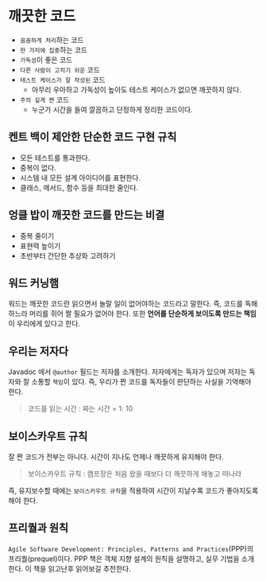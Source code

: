 # 깨끗한 코드

- `꼼꼼하게 처리`하는 코드
- `한 가지에 집중`하는 코드
- `가독성`이 좋은 코드
- `다른 사람이 고치기 쉬운` 코드
- `테스트 케이스가 잘 작성된` 코드
  - 아무리 우아하고 가독성이 높아도 테스트 케이스가 없으면 깨끗하지 않다.
- `주의 깊게 짠` 코드
  - 누군가 시간을 들여 깔끔하고 단정하게 정리한 코드이다.

## 켄트 백이 제안한 단순한 코드 구현 규칙

- 모든 테스트를 통과한다.
- 중복이 없다.
- 시스템 내 모든 설계 아이디어를 표현한다.
- 클래스, 메서드, 함수 등을 최대한 줄인다.

## 엉클 밥이 깨끗한 코드를 만드는 비결

- 중복 줄이기
- 표현력 높이기
- 초반부터 간단한 추상화 고려하기

## 워드 커닝햄

워드는 깨끗한 코드란 읽으면서 놀랄 일이 없어야하는 코드라고 말한다. 즉, 코드를 독해하느라 머리를 쥐어 짤 필요가 없어야 한다.
또한 __언어를 단순하게 보이도록 만드는 책임__ 이 우리에게 있다고 한다.

## 우리는 저자다

Javadoc 에서 `@author` 필드는 저자를 소개한다. 저자에게는 독자가 있으며 저자는 독자와 잘 소통할 `책임`이 있다. 즉, 우리가 짠 코드를 독자들이 판단하는 사실을 기억해야 한다.

> 코드를 읽는 시간 : 짜는 시간 = 1: 10

## 보이스카우트 규칙

잘 짠 코드가 전부는 아니다. 시간이 지나도 언제나 깨끗하게 유지해야 한다.

> 보이스카우트 규칙 : 캠프장은 처음 왔을 때보다 더 깨끗하게 해놓고 떠나라

즉, 유지보수할 때에는 `보이스카우트 규칙`을 적용하여 시간이 지날수록 코드가 좋아지도록 해야 한다.

## 프리퀄과 원칙

`Agile Software Development: Principles, Patterns and Practices`(PPP)의 프리퀄(prequel)이다. PPP 책은 객체 지향 설계의 원칙을 설명하고, 실무 기법을 소개한다.
이 책을 읽고난후 읽어보길 추천한다.


